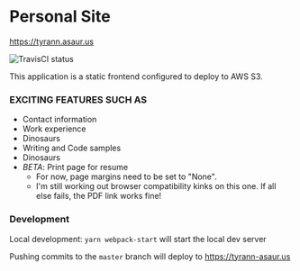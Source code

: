 # Personal Site

https://tyrann.asaur.us

![TravisCI status](https://www.travis-ci.com/github/andolojm/tyrann-asaur-us)

This application is a static frontend configured to deploy to AWS S3.

### EXCITING FEATURES SUCH AS
  * Contact information
  * Work experience
  * Dinosaurs
  * Writing and Code samples
  * Dinosaurs
  * *BETA*: Print page for resume
    * For now, page margins need to be set to "None".
    * I'm still working out browser compatibility kinks on this one. If all else fails, the PDF link works fine!

### Development

Local development: `yarn webpack-start` will start the local dev server

Pushing commits to the `master` branch will deploy to https://tyrann-asaur.us
